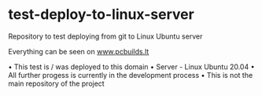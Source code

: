 # test-deploy-to-linux-server
Repository to test deploying from git to Linux Ubuntu server

Everything can be seen on www.pcbuilds.lt

• This test is / was deployed to this domain
• Server - Linux Ubuntu 20.04
• All further progess is currently in the development process
• This is not the main repository of the project

